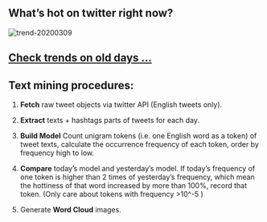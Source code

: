 ## What’s hot on twitter right now?

![trend-20200309][wordcloud]

[wordcloud]: https://raw.githubusercontent.com/xdqc/tweet-trend-everyday/master/word-cloud/trend-20200309.png?token=AF5V4P7ADR6KQBZ4CEDTNIK6AXRMU "trend-20200309"

## [Check trends on old days ...](https://github.com/xdqc/tweet-trend-everyday/tree/master/word-cloud)

## Text mining procedures:

1. **Fetch** raw tweet objects via twitter API (English tweets only).

2. **Extract** texts + hashtags parts of tweets for each day.

3. **Build Model** Count unigram tokens (i.e. one English word as a token) of tweet texts, calculate the occurrence frequency of each token, order by frequency high to low.

4. **Compare** today’s model and yesterday’s model. If today’s frequency of one token is higher than 2 times of yesterday’s frequency, which mean the hottiness of that word increased by more than 100%, record that token. (Only care about tokens with frequency >10^-5 )

5. Generate **Word Cloud** images.
